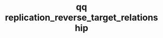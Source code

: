 ---
category: replication
command: replication_reverse_target_relationship
optional_options:
- alternate: []
  help: Unique identifier of the target replication relationship
  name: --id
  required: true
- alternate: []
  help: The IP address of the current source cluster
  name: --source-address
  required: true
- alternate: []
  help: Network port of the current source cluster (defaults to 3712)
  name: --source-port
  required: false
permalink: /qq-cli-command-guide/replication/replication_reverse_target_relationship.html
positional_options: []
sidebar: qq_cli_command_reference_sidebar
summary: This section explains how to use the <code>qq replication_reverse_target_relationship</code>
  command.
synopsis: Reverse source and target for a replication relationship.
title: qq replication_reverse_target_relationship
usage: qq replication_reverse_target_relationship [-h] --id ID --source-address SOURCE_ADDRESS
  [--source-port SOURCE_PORT]
zendesk_source: qq CLI Command Guide

---
